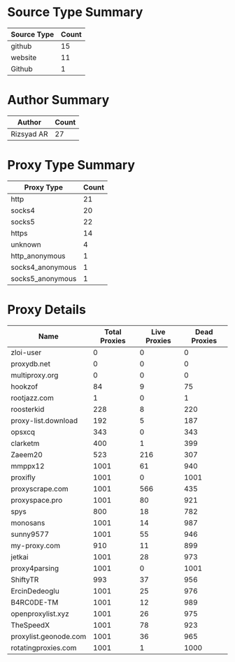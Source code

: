 # Source Type Summary

| Source Type | Count |
|-------------|-------|
| github | 15 |
| website | 11 |
| Github | 1 |


# Author Summary

| Author | Count |
|--------|-------|
| Rizsyad AR | 27 |


# Proxy Type Summary

| Proxy Type | Count |
|------------|-------|
| http | 21 |
| socks4 | 20 |
| socks5 | 22 |
| https | 14 |
| unknown | 4 |
| http_anonymous | 1 |
| socks4_anonymous | 1 |
| socks5_anonymous | 1 |


# Proxy Details

| Name | Total Proxies | Live Proxies | Dead Proxies |
|------|---------------|--------------|---------------|
| zloi-user | 0 | 0 | 0 |
| proxydb.net | 0 | 0 | 0 |
| multiproxy.org | 0 | 0 | 0 |
| hookzof | 84 | 9 | 75 |
| rootjazz.com | 1 | 0 | 1 |
| roosterkid | 228 | 8 | 220 |
| proxy-list.download | 192 | 5 | 187 |
| opsxcq | 343 | 0 | 343 |
| clarketm | 400 | 1 | 399 |
| Zaeem20 | 523 | 216 | 307 |
| mmppx12 | 1001 | 61 | 940 |
| proxifly | 1001 | 0 | 1001 |
| proxyscrape.com | 1001 | 566 | 435 |
| proxyspace.pro | 1001 | 80 | 921 |
| spys | 800 | 18 | 782 |
| monosans | 1001 | 14 | 987 |
| sunny9577 | 1001 | 55 | 946 |
| my-proxy.com | 910 | 11 | 899 |
| jetkai | 1001 | 28 | 973 |
| proxy4parsing | 1001 | 0 | 1001 |
| ShiftyTR | 993 | 37 | 956 |
| ErcinDedeoglu | 1001 | 25 | 976 |
| B4RC0DE-TM | 1001 | 12 | 989 |
| openproxylist.xyz | 1001 | 26 | 975 |
| TheSpeedX | 1001 | 78 | 923 |
| proxylist.geonode.com | 1001 | 36 | 965 |
| rotatingproxies.com | 1001 | 1 | 1000 |
